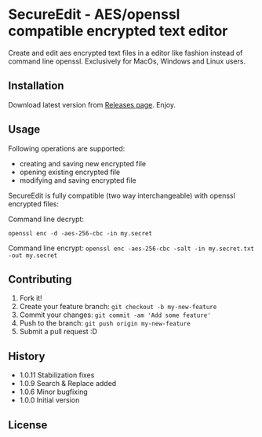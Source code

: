 # SecureEdit - AES/openssl compatible encrypted text editor

Create and edit aes encrypted text files in a editor like fashion instead of command line openssl. Exclusively for MacOs, Windows and Linux users.


## Installation

Download latest version from [Releases page](../../releases/latest). Enjoy.

## Usage

Following operations are supported:
* creating and saving new encrypted file
* opening existing encrypted file
* modifying and saving encrypted file

SecureEdit is fully compatible (two way interchangeable) with openssl encrypted files:

Command line decrypt:

```openssl enc -d -aes-256-cbc -in my.secret```

Command line encrypt:
```openssl enc -aes-256-cbc -salt -in my.secret.txt -out my.secret```

## Contributing

1. Fork it!
2. Create your feature branch: `git checkout -b my-new-feature`
3. Commit your changes: `git commit -am 'Add some feature'`
4. Push to the branch: `git push origin my-new-feature`
5. Submit a pull request :D

## History
* 1.0.11 Stabilization fixes
* 1.0.9 Search & Replace added
* 1.0.6 Minor bugfixing
* 1.0.0 Initial version

## License
